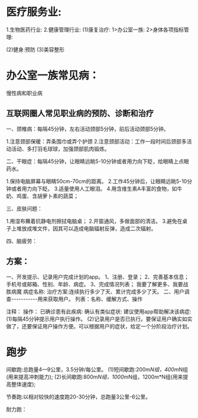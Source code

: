 # 医疗服务业:
 1.生物医药行业:
 2.健康管理行业:
   (1)康复治疗:
     1>办公室一族:
     2>身体各项指标管理:

   (2)健身:预防
   (3)美容整形

# 办公室一族常见病：
  慢性病和职业病
## 互联网圈人常见职业病的预防、诊断和治疗

一、颈椎病：每隔45分钟，左右活动颈部5分钟，前后活动颈部5分钟。

1.注意颈部保暖：弄条围巾或弄个护颈
2.注意颈部活动：工作一段时间后颈部多活动活动、多打羽毛球球，加强颈部肌肉锻炼。

二、干眼症：每隔45分钟，让眼睛远眺5-10分钟或者用力向下眨，给眼睛上点眼药水。

1.保持电脑屏幕与眼睛50cm-70cm的距离。
2.工作45分钟后，让眼睛远眺5-10分钟或者用力向下眨。
3.适量使用人工眼泪。
4.用含维生素A丰富的食物，如牛奶、鸡蛋、含胡萝卜素的蔬菜；

三、皮肤问题：

1.用湿布蘸着抗静电剂擦拭电脑桌；
2.开窗通风，多做面部的清洁。
3.避免在桌子上堆放成堆文件，因其可以造成电脑辐射反弹，造成二次辐射。

四、脑疲劳：


## 方案：
一、开发提示、记录用户完成计划的app。
1、注册、登录；
2、完善基本信息；手机号或邮箱、性别、年龄、病症。
3、完成情况列表；
  我要了解更多、我要战胜病魔
  病症名称:
    治疗方案:连续执行多少了天、累计完成多少了天。
二、用户调查-----------用来获取用户。
列表：名称、缓解方式、操作

注释：
  操作：
    已确诊患有此疾病:
    确认有类似症状:
  建议使用app帮助解决该病症:
  (1)每隔45分钟提示用户执行操作。
  (2)记录用户是否已执行。要保证用户确实如实做了，还要保证用户操作方便。可以根据用户的症状，给定一个分阶段治疗计划。

# 跑步

间歇跑:总跑量4—9公里，3.5分钟/每公里。
 (1)短间歇跑:200m*N组，400m*N组(用来提高冲刺能力);
 (2)长间歇跑:800m*N组，1000m*N组，1200m*N组(用来提高整体速度);

节奏跑:以相对较快的速度跑20-30分钟，总跑量3公里-6公里。

耐力跑：